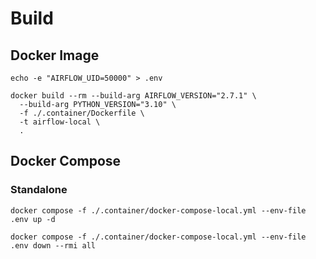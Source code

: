 # Build

## Docker Image

```shell
echo -e "AIRFLOW_UID=50000" > .env
```

```shell
docker build --rm --build-arg AIRFLOW_VERSION="2.7.1" \
  --build-arg PYTHON_VERSION="3.10" \
  -f ./.container/Dockerfile \
  -t airflow-local \
  .
```

## Docker Compose

### Standalone

```shell
docker compose -f ./.container/docker-compose-local.yml --env-file .env up -d
```

```shell
docker compose -f ./.container/docker-compose-local.yml --env-file .env down --rmi all
```
